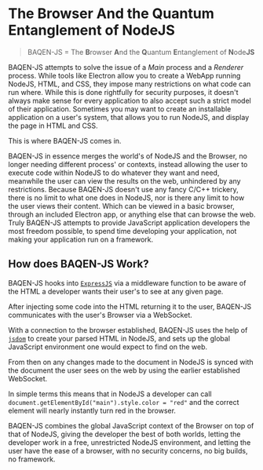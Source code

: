 # The Browser And the Quantum Entanglement of NodeJS
> BAQEN-JS = The **B**rowser **A**nd the **Q**uantum **E**ntanglement of **N**ode**JS** 

BAQEN-JS attempts to solve the issue of a *Main* process and a *Renderer* process.
While tools like Electron allow you to create a WebApp running NodeJS, HTML, and CSS, they impose many restrictions on what code can run where.
While this is done rightfully for security purposes, it doesn't always make sense for every application to also accept such a strict model of their application.
Sometimes you may want to create an installable application on a user's system, that allows you to run NodeJS, and display the page in HTML and CSS.

This is where BAQEN-JS comes in.

BAQEN-JS in essence merges the world's of NodeJS and the Browser, no longer needing different process' or contexts, instead allowing the user to execute code within NodeJS to do whatever they want and need, meanwhile the user can view the results on the web, unhindered by any restrictions. Because BAQEN-JS doesn't use any fancy C/C++ trickery, there is no limit to what one does in NodeJS, nor is there any limit to how the user views their content. Which can be viewed in a basic browser, through an included Electron app, or anything else that can browse the web. Truly BAQEN-JS attempts to provide JavaScript application developers the most freedom possible, to spend time developing your application, not making your application run on a framework.

## How does BAQEN-JS Work?

BAQEN-JS hooks into [`ExpressJS`](https://expressjs.com/) via a middleware function to be aware of the HTML a developer wants their user's to see at any given page.

After injecting some code into the HTML returning it to the user, BAQEN-JS communicates with the user's Browser via a WebSocket.

With a connection to the browser established, BAQEN-JS uses the help of [`jsdom`](https://github.com/jsdom/jsdom) to create your parsed HTML in NodeJS, and sets up the global JavaScript environment one would expect to find on the web.

From then on any changes made to the document in NodeJS is synced with the document the user sees on the web by using the earlier established WebSocket.

In simple terms this means that in NodeJS a developer can call `document.getElementById("main").style.color = "red"` and the correct element will nearly instantly turn red in the browser.

BAQEN-JS combines the global JavaScript context of the Browser on top of that of NodeJS, giving the developer the best of both worlds, letting the developer work in a free, unrestricted NodeJS environment, and letting the user have the ease of a browser, with no security concerns, no big builds, no framework.
